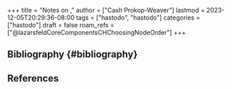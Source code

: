 +++
title = "Notes on ,"
author = ["Cash Prokop-Weaver"]
lastmod = 2023-12-05T20:29:36-08:00
tags = ["hastodo", "hastodo"]
categories = ["hastodo"]
draft = false
roam_refs = ["@lazarsfeldCoreComponentsCHChoosingNodeOrder"]
+++

## Bibliography {#bibliography}

## References

<style>.csl-entry{text-indent: -1.5em; margin-left: 1.5em;}</style><div class="csl-bib-body">
</div>
